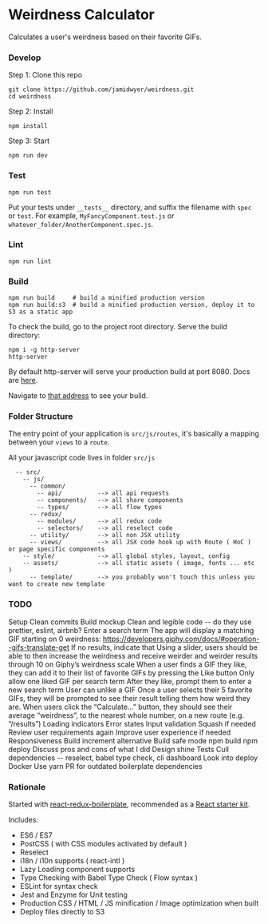 # Weirdness Calculator

Calculates a user's weirdness based on their favorite GIFs.

### Develop

Step 1: Clone this repo
```
git clone https://github.com/jamidwyer/weirdness.git
cd weirdness
```

Step 2: Install

```
npm install
```

Step 3: Start

```
npm run dev
```

### Test

```
npm run test
```

Put your tests under `__tests__` directory, and suffix the filename with `spec` or `test`. For example, `MyFancyComponent.test.js` or `whatever_folder/AnotherComponent.spec.js`.

### Lint

```
npm run lint
```

### Build
```
npm run build     # build a minified production version
npm run build:s3  # build a minified production version, deploy it to S3 as a static app
```

To check the build, go to the project root directory. Serve the build directory:

```
npm i -g http-server
http-server
```

By default http-server will serve your production build at port 8080.  Docs are [here](https://www.npmjs.com/package/http-server).

Navigate to [that address](http://localhost:8080) to see your build.


### Folder Structure

The entry point of your application is `src/js/routes`, it's basically a mapping between your `views` to a `route`.

All your javascript code lives in folder `src/js`

```
  -- src/
    -- js/
      -- common/
        -- api/          --> all api requests
        -- components/   --> all share components
        -- types/        --> all flow types
      -- redux/
        -- modules/      --> all redux code
        -- selectors/    --> all reselect code
      -- utility/        --> all non JSX utility
      -- views/          --> all JSX code hook up with Route ( HoC ) or page specific components
    -- style/            --> all global styles, layout, config
    -- assets/           --> all static assets ( image, fonts ... etc )
      -- template/       --> you probably won't touch this unless you want to create new template

```
### TODO

Setup
Clean commits
Build mockup
Clean and legible code -- do they use prettier, eslint, airbnb?
Enter a search term
The app will display a matching GIF starting on 0
weirdness: https://developers.giphy.com/docs/#operation--gifs-translate-get
If no results, indicate that
Using a slider, users should be able to then increase the weirdness and receive weirder and weirder results through 10 on Giphy’s weirdness scale
When a user finds a GIF they like, they can add it to their list of favorite GIFs by pressing the Like button
Only allow one liked GIF per search term
After they like, prompt them to enter a new search term
User can unlike a GIF
Once a user selects their 5 favorite GIFs, they will be
prompted to see their result telling them how weird they are.
When users click the “Calculate…” button, they should see their average “weirdness”, to
the nearest whole number, on a new route (e.g. “/results”)
Loading indicators
Error states
Input validation
Squash if needed
Review user requirements again
Improve user experience if needed
Responsiveness
Build increment alternative
Build safe mode
npm build
npm deploy
Discuss pros and cons of what I did
Design shine
Tests
Cull dependencies -- reselect, babel type check, cli dashboard
Look into deploy
Docker
Use yarn
PR for outdated boilerplate dependencies

### Rationale
Started with [react-redux-boilerplate](https://github.com/iroy2000/react-redux-boilerplate), recommended as a [React starter kit](https://reactjs.org/community/starter-kits.html).

Includes:
* ES6 / ES7
* PostCSS ( with CSS modules activated by default )
* Reselect
* i18n / i10n supports ( react-intl )
* Lazy Loading component supports
* Type Checking with Babel Type Check ( Flow syntax )
* ESLint for syntax check
* Jest and Enzyme for Unit testing
* Production CSS / HTML / JS minification / Image optimization when built
* Deploy files directly to S3

